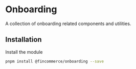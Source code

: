 # Onboarding

A collection of onboarding related components and utilities.

## Installation

Install the module

```bash
pnpm install @fincommerce/onboarding --save
```
